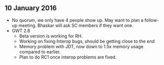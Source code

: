 ## 10 January 2016


* No quorum, we only have 4 people show up. May want to plan a follow-up meeting. Bhaskar will ask SC members if they want one.
* GWT 2.8
    * Beta version is working for RH.
    * Working on fixing Interop bugs, should be getting close to the end
    * Memory problem with JDT, now down to 1.5x memory usage compared to earlier.
    * Plan to do RC1 once interop problems are fixed.
